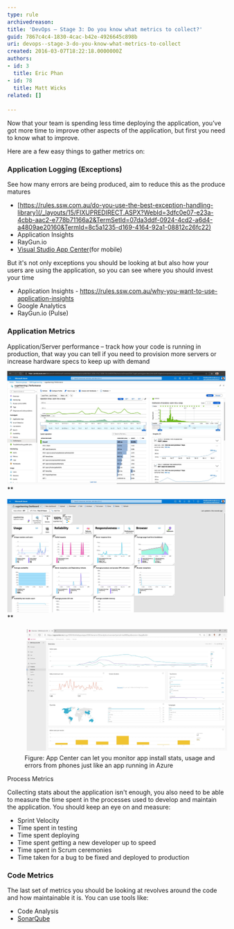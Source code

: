 ```yaml
---
type: rule
archivedreason: 
title: 'DevOps – Stage 3: Do you know what metrics to collect?'
guid: 7867c4c4-1830-4cac-b42e-4926645c898b
uri: devops--stage-3-do-you-know-what-metrics-to-collect
created: 2016-03-07T18:22:18.0000000Z
authors:
- id: 3
  title: Eric Phan
- id: 78
  title: Matt Wicks
related: []

---
```


Now that your team is spending less time deploying the application, you’ve got more time to improve other aspects of the application, but first you need to know what to improve.

Here are a few easy things to gather metrics on:

<!--endintro-->



### Application Logging (Exceptions)

See how many errors are being produced, aim to reduce this as the produce matures



* [https://rules.ssw.com.au/do-you-use-the-best-exception-handling-library](/_layouts/15/FIXUPREDIRECT.ASPX?WebId=3dfc0e07-e23a-4cbb-aac2-e778b71166a2&TermSetId=07da3ddf-0924-4cd2-a6d4-a4809ae20160&TermId=8c5a1235-d169-4164-92a1-08812c26fc22)
* Application Insights
* RayGun.io
* [Visual Studio App Center](https://appcenter.ms/)(for mobile)




But it's not only exceptions you should be looking at but also how your users are using the application, so you can see where you should invest your time

* Application Insights - https://rules.ssw.com.au/why-you-want-to-use-application-insights
* Google Analytics
* RayGun.io (Pulse)




### Application Metrics

Application/Server performance – track how your code is running in production, that way you can tell if you need to provision more servers or increase hardware specs to keep up with demand


![Application Insights gives you information about how things are running and whether there are detected abnormalities in the telemetry](2020-03-24_15-27-26.jpg)
** 



![Azure can render the Application Insights data on a nice dashboard so you can get a high level view of your application ](2020-03-24_15-27-45.jpg)
** <dd class="ssw15-rteElement-FigureNormal"><img src="2020-03-24_15-28-22.jpg" alt="2020-03-24_15-28-22.jpg" style="margin:5px;width:808px;">Figure: App Center can let you monitor app install stats, usage and errors from phones just like an app running in Azure<br></dd>


Process Metrics

Collecting stats about the application isn't enough, you also need to be able to measure the time spent in the processes used to develop and maintain the application. You should keep an eye on and measure:

* Sprint Velocity
* Time spent in testing
* Time spent deploying
* Time spent getting a new developer up to speed
* Time spent in Scrum ceremonies
* Time taken for a bug to be fixed and deployed to production


### Code Metrics 


The last set of metrics you should be looking at revolves around the code and how maintainable it is. You can use tools like:

* Code Analysis
* [SonarQube](https://www.sonarqube.org/)
